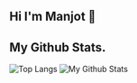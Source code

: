 ## Hi I'm Manjot 👋

## My Github Stats.



![Top Langs](https://github-readme-stats.vercel.app/api/top-langs/?username=Manj0tBenipal&layout=compact)
![My Github Stats](https://github-readme-stats.vercel.app/api?username=Manj0tBenipal)

